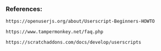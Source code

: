 ### References:
	https://openuserjs.org/about/Userscript-Beginners-HOWTO
	
	https://www.tampermonkey.net/faq.php
	
	https://scratchaddons.com/docs/develop/userscripts
	 